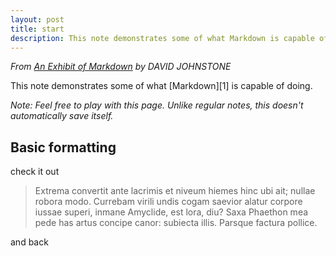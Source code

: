 ```yaml
---
layout: post
title: start
description: This note demonstrates some of what Markdown is capable of doing.
---
```


_From [An Exhibit of Markdown](http://www.markitdown.net/markdown) by DAVID JOHNSTONE_

This note demonstrates some of what [Markdown][1] is capable of doing.

*Note: Feel free to play with this page. Unlike regular notes, this doesn't automatically save itself.*

## Basic formatting


check it out 

> Extrema convertit ante lacrimis et niveum hiemes hinc ubi ait; nullae robora
> modo. Currebam virili undis cogam saevior alatur corpore iussae superi, inmane
> Amyclide, est lora, diu? Saxa Phaethon mea pede has artus concipe canor:
> subiecta illis. Parsque factura pollice.

and back

